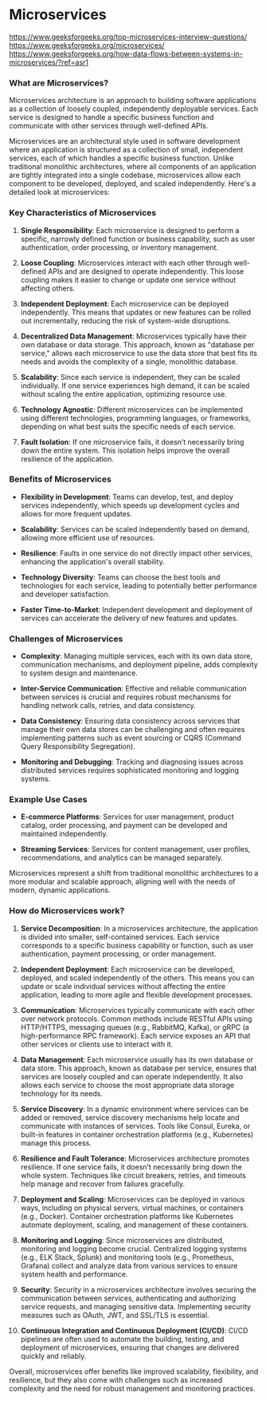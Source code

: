 # Microservices

https://www.geeksforgeeks.org/top-microservices-interview-questions/
https://www.geeksforgeeks.org/microservices/
https://www.geeksforgeeks.org/how-data-flows-between-systems-in-microservices/?ref=asr1

### What are Microservices?

Microservices architecture is an approach to building software applications as a collection of loosely coupled, independently deployable services. Each service is designed to handle a specific business function and communicate with other services through well-defined APIs.

Microservices are an architectural style used in software development where an application is structured as a collection of small, independent services, each of which handles a specific business function. Unlike traditional monolithic architectures, where all components of an application are tightly integrated into a single codebase, microservices allow each component to be developed, deployed, and scaled independently. Here's a detailed look at microservices:

### Key Characteristics of Microservices

1. **Single Responsibility**: Each microservice is designed to perform a specific, narrowly defined function or business capability, such as user authentication, order processing, or inventory management.

2. **Loose Coupling**: Microservices interact with each other through well-defined APIs and are designed to operate independently. This loose coupling makes it easier to change or update one service without affecting others.

3. **Independent Deployment**: Each microservice can be deployed independently. This means that updates or new features can be rolled out incrementally, reducing the risk of system-wide disruptions.

4. **Decentralized Data Management**: Microservices typically have their own database or data storage. This approach, known as "database per service," allows each microservice to use the data store that best fits its needs and avoids the complexity of a single, monolithic database.

5. **Scalability**: Since each service is independent, they can be scaled individually. If one service experiences high demand, it can be scaled without scaling the entire application, optimizing resource use.

6. **Technology Agnostic**: Different microservices can be implemented using different technologies, programming languages, or frameworks, depending on what best suits the specific needs of each service.

7. **Fault Isolation**: If one microservice fails, it doesn’t necessarily bring down the entire system. This isolation helps improve the overall resilience of the application.

### Benefits of Microservices

- **Flexibility in Development**: Teams can develop, test, and deploy services independently, which speeds up development cycles and allows for more frequent updates.
- **Scalability**: Services can be scaled independently based on demand, allowing more efficient use of resources.

- **Resilience**: Faults in one service do not directly impact other services, enhancing the application's overall stability.

- **Technology Diversity**: Teams can choose the best tools and technologies for each service, leading to potentially better performance and developer satisfaction.

- **Faster Time-to-Market**: Independent development and deployment of services can accelerate the delivery of new features and updates.

### Challenges of Microservices

- **Complexity**: Managing multiple services, each with its own data store, communication mechanisms, and deployment pipeline, adds complexity to system design and maintenance.

- **Inter-Service Communication**: Effective and reliable communication between services is crucial and requires robust mechanisms for handling network calls, retries, and data consistency.

- **Data Consistency**: Ensuring data consistency across services that manage their own data stores can be challenging and often requires implementing patterns such as event sourcing or CQRS (Command Query Responsibility Segregation).

- **Monitoring and Debugging**: Tracking and diagnosing issues across distributed services requires sophisticated monitoring and logging systems.

### Example Use Cases

- **E-commerce Platforms**: Services for user management, product catalog, order processing, and payment can be developed and maintained independently.

- **Streaming Services**: Services for content management, user profiles, recommendations, and analytics can be managed separately.

Microservices represent a shift from traditional monolithic architectures to a more modular and scalable approach, aligning well with the needs of modern, dynamic applications.

### How do Microservices work?

1. **Service Decomposition**: In a microservices architecture, the application is divided into smaller, self-contained services. Each service corresponds to a specific business capability or function, such as user authentication, payment processing, or order management.

2. **Independent Deployment**: Each microservice can be developed, deployed, and scaled independently of the others. This means you can update or scale individual services without affecting the entire application, leading to more agile and flexible development processes.

3. **Communication**: Microservices typically communicate with each other over network protocols. Common methods include RESTful APIs using HTTP/HTTPS, messaging queues (e.g., RabbitMQ, Kafka), or gRPC (a high-performance RPC framework). Each service exposes an API that other services or clients use to interact with it.

4. **Data Management**: Each microservice usually has its own database or data store. This approach, known as database per service, ensures that services are loosely coupled and can operate independently. It also allows each service to choose the most appropriate data storage technology for its needs.

5. **Service Discovery**: In a dynamic environment where services can be added or removed, service discovery mechanisms help locate and communicate with instances of services. Tools like Consul, Eureka, or built-in features in container orchestration platforms (e.g., Kubernetes) manage this process.

6. **Resilience and Fault Tolerance**: Microservices architecture promotes resilience. If one service fails, it doesn’t necessarily bring down the whole system. Techniques like circuit breakers, retries, and timeouts help manage and recover from failures gracefully.

7. **Deployment and Scaling**: Microservices can be deployed in various ways, including on physical servers, virtual machines, or containers (e.g., Docker). Container orchestration platforms like Kubernetes automate deployment, scaling, and management of these containers.

8. **Monitoring and Logging**: Since microservices are distributed, monitoring and logging become crucial. Centralized logging systems (e.g., ELK Stack, Splunk) and monitoring tools (e.g., Prometheus, Grafana) collect and analyze data from various services to ensure system health and performance.

9. **Security**: Security in a microservices architecture involves securing the communication between services, authenticating and authorizing service requests, and managing sensitive data. Implementing security measures such as OAuth, JWT, and SSL/TLS is essential.

10. **Continuous Integration and Continuous Deployment (CI/CD)**: CI/CD pipelines are often used to automate the building, testing, and deployment of microservices, ensuring that changes are delivered quickly and reliably.

Overall, microservices offer benefits like improved scalability, flexibility, and resilience, but they also come with challenges such as increased complexity and the need for robust management and monitoring practices.
